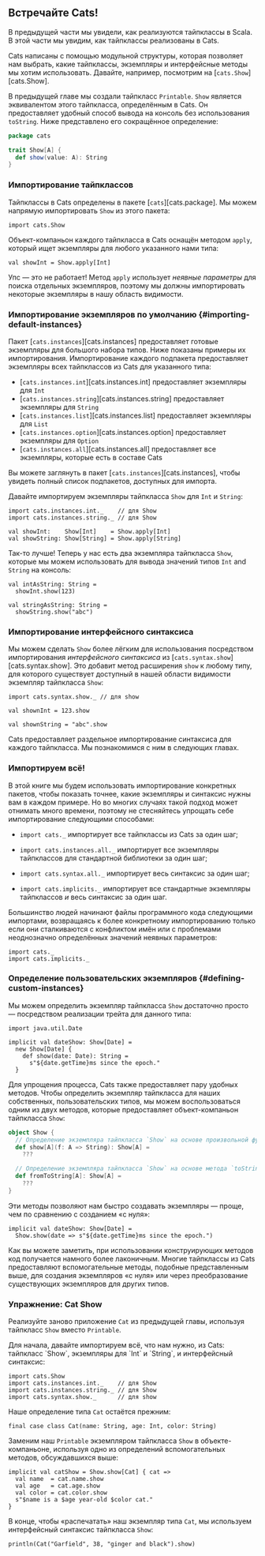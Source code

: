 ## Встречайте Cats!

В предыдущей части мы увидели, как реализуются тайпклассы в Scala.
В этой части мы увидим, как тайпклассы реализованы в Cats.

Cats написаны с помощью модульной структуры, 
которая позволяет нам выбрать, какие тайпклассы, экземпляры
и интерфейсные методы мы хотим использовать.
Давайте, например, посмотрим на [`cats.Show`][cats.Show].

В предыдущей главе мы создали тайпкласс `Printable`. `Show` является эквивалентом этого тайпкласса, определённым в Cats.
Он предоставляет удобный способ вывода на консоль без использования `toString`.
Ниже представлено его сокращённое определение:

```scala
package cats

trait Show[A] {
  def show(value: A): String
}
```

### Импортирование тайпклассов

Тайпклассы в Cats определены в пакете [`cats`][cats.package].
Мы можем напрямую импортировать `Show` из этого пакета:

```tut:book:silent
import cats.Show
```

Объект-компаньон каждого тайпкласса в Cats оснащён методом `apply`, 
который ищет экземпляры для любого указанного нами типа:

```tut:book:fail
val showInt = Show.apply[Int]
```

Упс — это не работает!
Метод `apply` использует *неявные параметры* для поиска отдельных экземпляров,
поэтому мы должны импортировать некоторые экземпляры в нашу область видимости.

### Импортирование экземпляров по умолчанию {#importing-default-instances}

Пакет [`cats.instances`][cats.instances] предоставляет готовые экземпляры для большого набора типов.
Ниже показаны примеры их импортирования.
Импортирование каждого подпакета предоставляет экземпляры всех тайпклассов из Cats
для указанного типа:

- [`cats.instances.int`][cats.instances.int] предоставляет экземпляры для `Int`
- [`cats.instances.string`][cats.instances.string] предоставляет экземпляры для `String`
- [`cats.instances.list`][cats.instances.list] предоставляет экземпляры для `List`
- [`cats.instances.option`][cats.instances.option] предоставляет экземпляры для `Option`
- [`cats.instances.all`][cats.instances.all] предоставляет все экземпляры, которые есть в составе Cats

Вы можете заглянуть в пакет [`cats.instances`][cats.instances], 
чтобы увидеть полный список подпакетов, доступных для импорта.

Давайте импортируем экземпляры тайпкласса `Show` для `Int` и `String`:

```tut:book:silent
import cats.instances.int._    // для Show
import cats.instances.string._ // для Show

val showInt:    Show[Int]    = Show.apply[Int]
val showString: Show[String] = Show.apply[String]
```

Так-то лучше! Теперь у нас есть два экземпляра тайпкласса `Show`,
которые мы можем использовать для вывода значений типов `Int` and `String` на консоль:

```tut:book
val intAsString: String =
  showInt.show(123)

val stringAsString: String =
  showString.show("abc")
```

### Импортирование интерфейсного синтаксиса

Мы можем сделать `Show` более лёгким для использования посредством
импортирования *интерфейсного синтаксиса* из [`cats.syntax.show`][cats.syntax.show].
Это добавит метод расширения `show`
к любому типу, для которого существует доступный в нашей области видимости экземпляр тайпкласса `Show`:

```tut:book:silent
import cats.syntax.show._ // для show
```

```tut:book
val shownInt = 123.show

val shownString = "abc".show
```

Cats предоставляет раздельное импортирование синтаксиса для каждого тайпкласса.
Мы познакомимся с ним в следующих главах.

### Импортируем всё!

В этой книге мы будем использовать импортирование конкретных пакетов, чтобы показать
точнее, какие экземпляры и синтаксис нужны вам в каждом примере.
Но во многих случаях такой подход может отнимать много времени, 
поэтому не стесняйтесь упрощать себе импортирование следующими способами:

- `import cats._` импортирует все тайпклассы из Cats за один шаг;

- `import cats.instances.all._` импортирует все экземпляры тайпклассов для стандартной библиотеки за один шаг;

- `import cats.syntax.all._` импортирует весь синтаксис за один шаг;

- `import cats.implicits._` импортирует все стандартные экземпляры тайпклассов
  *и* весь синтаксис за один шаг.

Большинство людей начинают файлы программного кода следующими импортами,
возвращаясь к более конкретному импортированию только если 
они сталкиваются с конфликтом имён
или с проблемами неоднозначно определённых значений неявных параметров:

```tut:book:silent
import cats._
import cats.implicits._
```

### Определение пользовательских экземпляров {#defining-custom-instances}

Мы можем определить экземпляр тайпкласса `Show` достаточно просто — 
посредством реализации трейта для данного типа:

```tut:book:silent
import java.util.Date

implicit val dateShow: Show[Date] =
  new Show[Date] {
    def show(date: Date): String =
      s"${date.getTime}ms since the epoch."
  }
```

Для упрощения процесса, Cats также предоставляет
пару удобных методов.
Чтобы определить экземпляр тайпкласса для наших собственных, пользовательских типов, мы можем воспользоваться одним из двух методов, которые предоставляет объект-компаньон тайпкласса `Show`:

```scala
object Show {
  // Определение экземпляра тайпкласса `Show` на основе произвольной функции:
  def show[A](f: A => String): Show[A] =
    ???

  // Определение экземпляра тайпкласса `Show` на основе метода `toString`:
  def fromToString[A]: Show[A] =
    ???
}
```

Эти методы позволяют нам быстро создавать экземпляры — 
проще, чем по сравнению с созданием «с нуля»:

```tut:book:silent
implicit val dateShow: Show[Date] =
  Show.show(date => s"${date.getTime}ms since the epoch.")
```

Как вы можете заметить, при использовании конструирующих методов код получается 
намного более лаконичным.
Многие тайпклассы из Cats предоставляют вспомогательные методы, подобные представленным выше,
для создания экземпляров «с нуля» или через преобразование существующих экземпляров для других типов.

### Упражнение: Cat Show

Реализуйте заново приложение `Cat` из предыдущей главы,
используя тайпкласс `Show` вместо `Printable`.

<div class="solution">
Для начала, давайте импортируем всё, что нам нужно, из Cats:
тайпкласс `Show`,
экземпляры для `Int` и `String`,
и интерфейсный синтаксис:

```tut:book:silent
import cats.Show
import cats.instances.int._    // для Show
import cats.instances.string._ // для Show
import cats.syntax.show._      // для show
```

Наше определение типа `Cat` остаётся прежним:

```tut:book:silent
final case class Cat(name: String, age: Int, color: String)
```

Заменим наш `Printable` экземпляром тайпкласса `Show` в объекте-компаньоне, 
используя одно из определений вспомогательных методов, обсуждавшихся выше:

```tut:book:silent
implicit val catShow = Show.show[Cat] { cat =>
  val name  = cat.name.show
  val age   = cat.age.show
  val color = cat.color.show
  s"$name is a $age year-old $color cat."
}
```

В конце, чтобы «распечатать» наш экземпляр типа `Cat`, мы используем интерфейсный синтаксис тайпкласса `Show`:

```tut:book
println(Cat("Garfield", 38, "ginger and black").show)
```
</div>
